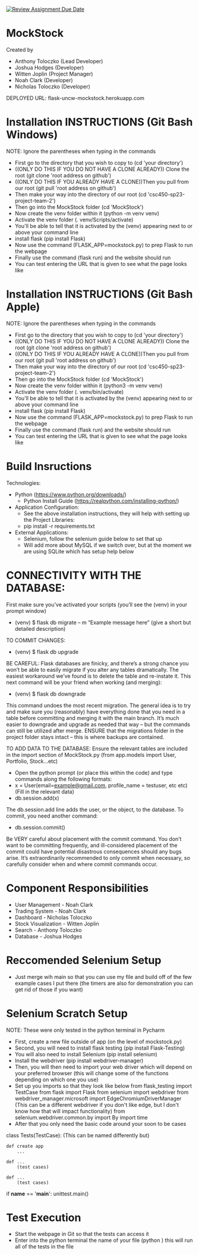 [![Review Assignment Due Date](https://classroom.github.com/assets/deadline-readme-button-24ddc0f5d75046c5622901739e7c5dd533143b0c8e959d652212380cedb1ea36.svg)](https://classroom.github.com/a/t1dqGhBU)
# MockStock
Created by
- Anthony Toloczko (Lead Developer)
- Joshua Hodges (Developer)
- Witten Joplin (Project Manager)
- Noah Clark (Developer)
- Nicholas Toloczko (Developer)


DEPLOYED URL: flask-uncw-mockstock.herokuapp.com

# Installation INSTRUCTIONS (Git Bash Windows)
NOTE: Ignore the parentheses when typing in the commands
- First go to the directory that you wish to copy to (cd 'your directory')
- ((ONLY DO THIS IF YOU DO NOT HAVE A CLONE ALREADY)) Clone the root (git clone 'root address on github')
- ((ONLY DO THIS IF YOU ALREADY HAVE A CLONE))Then you pull from our root (git pull 'root address on github')
- Then make your way into the directory of our root (cd 'csc450-sp23-project-team-2')
- Then go into the MockStock folder (cd 'MockStock')
- Now create the venv folder within it (python -m venv venv)
- Activate the venv folder (. venv/Scripts/activate)
- You'll be able to tell that it is activated by the (venv) appearing next to or above your command line
- install flask (pip install Flask)
- Now use the command (FLASK_APP=mockstock.py) to prep Flask to run the webpage
- Finally use the command (flask run) and the website should run
- You can test entering the URL that is given to see what the page looks like

# Installation INSTRUCTIONS (Git Bash Apple)
NOTE: Ignore the parentheses when typing in the commands
- First go to the directory that you wish to copy to (cd 'your directory')
- ((ONLY DO THIS IF YOU DO NOT HAVE A CLONE ALREADY)) Clone the root (git clone 'root address on github')
- ((ONLY DO THIS IF YOU ALREADY HAVE A CLONE))Then you pull from our root (git pull 'root address on github')
- Then make your way into the directory of our root (cd 'csc450-sp23-project-team-2')
- Then go into the MockStock folder (cd 'MockStock')
- Now create the venv folder within it (python3 -m venv venv)
- Activate the venv folder (. venv/bin/activate)
- You'll be able to tell that it is activated by the (venv) appearing next to or above your command line
- install flask (pip install Flask)
- Now use the command (FLASK_APP=mockstock.py) to prep Flask to run the webpage
- Finally use the command (flask run) and the website should run
- You can test entering the URL that is given to see what the page looks like

# Build Insructions
Technologies:
- Python (https://www.python.org/downloads/)
  - Python Install Guide (https://realpython.com/installing-python/)
- Application Configuration:
  - See the above installation instructions, they will help with setting up the Project
  Libraries:
  - pip install -r requirements.txt
- External Applications:
  - Selenium, follow the selenium guide below to set that up
  - Will add more about MySQL if we switch over, but at the moment we are using SQLite which has setup help below

# CONNECTIVITY WITH THE DATABASE:
First make sure you’ve activated your scripts (you’ll see the (venv) in your prompt window)
- (venv) $ flask db migrate – m “Example message here” (give a short but detailed description)

TO COMMIT CHANGES:
- (venv) $ flask db upgrade

BE CAREFUL: Flask databases are finicky, and there’s a strong chance you won’t be able to easily migrate if you alter any tables dramatically. The easiest workaround we’ve found is to delete the table and re-instate it. This next command will be your friend when working (and merging):
- (venv) $ flask db downgrade

This command undoes the most recent migration. 
The general idea is to try and make sure you (reasonably) have everything done that you need in a table before committing and merging it with the main branch. It’s much easier to downgrade and upgrade as needed that way – but the commands can still be utilized after merge.
ENSURE that the migrations folder in the project folder stays intact – this is where backups are contained.

TO ADD DATA TO THE DATABASE:
Ensure the relevant tables are included in the import section of MockStock.py (from app.models import User, Portfolio, Stock…etc)
- Open the python prompt (or place this within the code) and type commands along the following formats:
- x = User(email=example@gmail.com, profile_name = testuser, etc etc) (Fill in the relevant data)
- db.session.add(x)

The db.session.add line adds the user, or the object, to the database. To commit, you need another command:
- db.session.commit()

Be VERY careful about placement with the commit command. You don’t want to be committing frequently, and ill-considered placement of the commit could have potential disastrous consequences should any bugs arise. It’s extraordinarily recommended to only commit when necessary, so carefully consider when and where commit commands occur. 


# Component Responsibilities
- User Management - Noah Clark
- Trading System - Noah Clark
- Dashboard - Nicholas Toloczko
- Stock Visualization - Witten Joplin
- Search - Anthony Toloczko
- Database - Joshua Hodges

# Reccomended Selenium Setup
- Just merge wih main so that you can use my file and build off of the few example cases I put there (the timers are also for demonstration you can get rid of those if you want)

# Selenium Scratch Setup
NOTE: These were only tested in the python terminal in Pycharm
- First, create a new file outside of app (on the level of mockstock.py)
- Second, you will need to install flask testing (pip install Flask-Testing)
- You will also need to install Selenium (pip install selenium)
- Install the webdriver (pip install webdriver-manager)
- Then, you will then need to import your web driver which will depend on your preferred browser (this will change some of the functions depending on which one you use)
- Set up you imports so that they look like below
from flask_testing import TestCase
from flask import Flask
from selenium import webdriver
from webdriver_manager.microsoft import EdgeChromiumDriverManager (This can be a different webdriver if you don't like edge, but I don't know how that will impact functionality)
from selenium.webdriver.common.by import By
import time
- After that you only need the basic code around your soon to be cases

class Tests(TestCase): (This can be named differently but)

	def create app
        ...
    
    def ...
        (test cases)
	
	def ...
        (test cases)

if __name__ == '__main__':
    unittest.main()


# Test Execution
- Start the webpage in Git so that the tests can access it
- Enter into the python terminal the name of your file (python <file name>) this will run all of the tests in the file